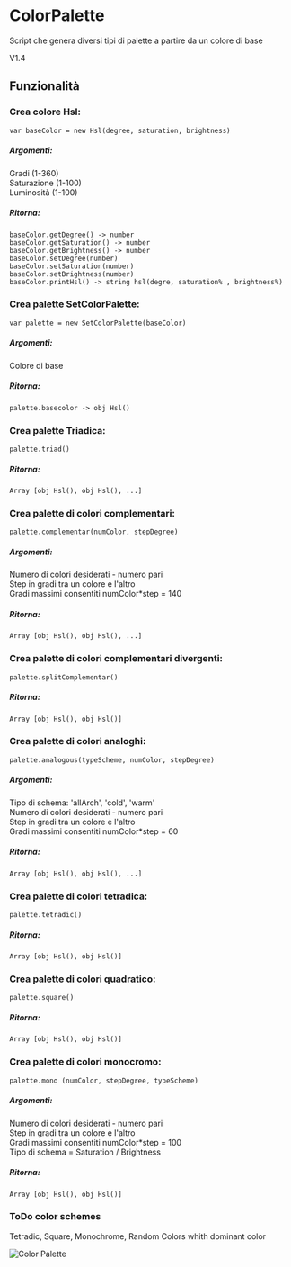# ColorPalette

Script che genera diversi tipi di palette a partire da un colore di base

V1.4

## Funzionalità

### Crea colore Hsl:<br/>
```
var baseColor = new Hsl(degree, saturation, brightness)
```

##### Argomenti: <br/>
Gradi (1-360)<br/>
Saturazione (1-100)<br/> 
Luminosità (1-100)<br/>

##### Ritorna:
```
baseColor.getDegree() -> number
baseColor.getSaturation() -> number
baseColor.getBrightness() -> number
baseColor.setDegree(number) 
baseColor.setSaturation(number)
baseColor.setBrightness(number)
baseColor.printHsl() -> string hsl(degre, saturation% , brightness%)

```

### Crea palette SetColorPalette:<br/>
```
var palette = new SetColorPalette(baseColor)
```
##### Argomenti: <br/>
Colore di base

##### Ritorna:
```
palette.basecolor -> obj Hsl()
```
### Crea palette Triadica:<br/>
```
palette.triad()
```
##### Ritorna:
```
Array [obj Hsl(), obj Hsl(), ...]
```


### Crea palette di colori complementari:<br/>
```
palette.complementar(numColor, stepDegree)
```
##### Argomenti:<br/>
Numero di colori desiderati - numero pari <br/>
Step in gradi tra un colore e l'altro<br/>
Gradi massimi consentiti numColor*step = 140<br/>
##### Ritorna:
```
Array [obj Hsl(), obj Hsl(), ...]
```

### Crea palette di colori complementari divergenti:<br/>
```
palette.splitComplementar()
```
##### Ritorna:
```
Array [obj Hsl(), obj Hsl()]
```

### Crea palette di colori analoghi:<br/>
```
palette.analogous(typeScheme, numColor, stepDegree)
```
##### Argomenti:<br/>
Tipo di schema: 'allArch', 'cold', 'warm'<br/> 
Numero di colori desiderati - numero pari<br/>
Step in gradi tra un colore e l'altro<br/>
Gradi massimi consentiti numColor*step = 60<br/>
##### Ritorna:
```
Array [obj Hsl(), obj Hsl(), ...]
```


### Crea palette di colori tetradica:<br/>
```
palette.tetradic()
```
##### Ritorna:
```
Array [obj Hsl(), obj Hsl()]
```


### Crea palette di colori quadratico:<br/>
```
palette.square()
```
##### Ritorna:
```
Array [obj Hsl(), obj Hsl()]
```


### Crea palette di colori monocromo:<br/>
```
palette.mono (numColor, stepDegree, typeScheme)
```
##### Argomenti:<br/>
Numero di colori desiderati - numero pari <br/>
Step in gradi tra un colore e l'altro<br/>
Gradi massimi consentiti numColor*step = 100<br/>
Tipo di schema = Saturation / Brightness
##### Ritorna:
```
Array [obj Hsl(), obj Hsl()]
```

### ToDo color schemes<br/>
Tetradic, Square, Monochrome, Random Colors whith dominant color<br/>

![Color Palette](screen/screen14.png)
